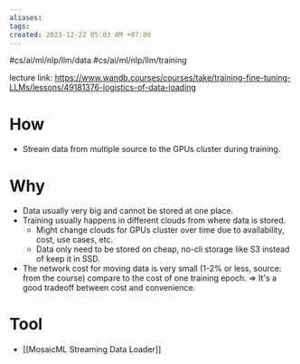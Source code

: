 ```yaml
---
aliases: 
tags: 
created: 2023-12-22 05:03 AM +07:00
---
```

#cs/ai/ml/nlp/llm/data #cs/ai/ml/nlp/llm/training 

lecture link: https://www.wandb.courses/courses/take/training-fine-tuning-LLMs/lessons/49181376-logistics-of-data-loading


# How
- Stream data from multiple source to the GPUs cluster during training.

# Why
- Data usually very big and cannot be stored at one place.
- Training usually happens in different clouds from where data is stored. 
	- Might change clouds for GPUs cluster over time due to availability, cost, use cases, etc.
	- Data only need to be stored on cheap, no-cli storage like S3 instead of keep it in SSD.
- The network cost for moving data is very small (1-2% or less, source: from the course) compare to the cost of one training epoch. => It's a good tradeoff between cost and convenience.

# Tool
- [[MosaicML Streaming Data Loader]]